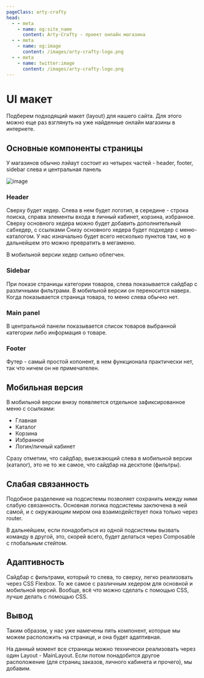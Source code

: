 ```yaml
---
pageClass: arty-crafty
head:
  - - meta
    - name: og:site_name
      content: Arty-Crafty - проект онлайн магазина
  - - meta
    - name: og:image
      content: /images/arty-crafty-logo.png
  - - meta
    - name: twitter:image
      content: /images/arty-crafty-logo.png
---
```


# UI макет

Подберем подходящий макет (layout) для нашего сайта. Для этого можно еще раз взглянуть на уже найденные онлайн магазины в интернете.

## Основные компоненты страницы

У магазинов обычно лэйаут состоит из четырех частей - header, footer, sidebar слева и центральная панель

![image](/images/vue-webapp/layout-main.png)

### Header

Сверху будет хедер. Слева в нем будет логотип, в середине - строка поиска, справа элементы входа в личный кабинет, корзина, избранное.
Сверху основного хедера можно будет добавить дополнительный сабхедер, с ссылками
Снизу основного хедера будет подхедер с меню-каталогом. У нас изначально будет всего несколько пунктов там, но в дальнейшем это можно превратить в мегаменю.

В мобильной версии хедер сильно облегчен.

### Sidebar

При показе страницы категории товаров, слева показывается сайдбар с различными фильтрами. В мобильной версии он переносится наверх.
Когда показывается страница товара, то меню слева обычно нет.

### Main panel

В центральной панели показывается список товаров выбранной категории либо информация о товаре.

### Footer

Футер - самый простой копонент, в нем функционала практически нет, так что ничем он не примечателен.

## Мобильная версия

В мобильной версии внизу появляется отдельное зафиксированное меню с ссылками:

- Главная
- Каталог
- Корзина
- Избранное
- Логин/личный кабинет

Сразу отметим, что сайдбар, выезжающий слева в мобильной версии (каталог), это не то же самое, что сайдбар на десктопе (фильтры).

## Слабая связанность

Подобное разделение на подсистемы позволяет сохранить между ними слабую связанность. Основная логика подсистемы заключена в ней самой, и с окружающим миром она взаимодействует пока только через router.

В дальнейшем, если понадобиться из одной подсистемы вызвать команду в другой, это, скорей всего, будет делаться через Composable с глобальным стейтом.

## Адаптивность

Сайдбар с фильтрами, который то слева, то сверху, легко реализовать через CSS Flexbox. То же самое с различным хедером для основной и мобильной версий. Вообще, всё что можно сделать с помощью CSS, лучше делать с помощью CSS.

## Вывод

Таким образом, у нас уже намечены пять компонент, которые мы можем расположить на странице, и она будет адаптивная.

На данный момент все страницы можно технически реализовать через один Layout - MainLayout. Если потом понадобится другое расположение (для страниц заказов, личного кабинета и прочего), мы добавим.
